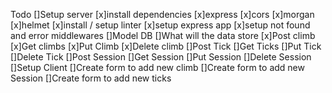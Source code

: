 Todo
    []Setup server
        [x]install dependencies
            [x]express
            [x]cors
            [x]morgan
            [x]helmet
        [x]install / setup linter
        [x]setup express app
        [x]setup not found and error middlewares
    []Model DB
        []What will the data store
    [x]Post climb
    [x]Get climbs
    [x]Put Climb
    [x]Delete climb
    []Post Tick
    []Get Ticks
    []Put Tick
    []Delete Tick
    []Post Session
    []Get Session
    []Put Session
    []Delete Session
    []Setup Client
    []Create form to add new climb
    []Create form to add new Session
    []Create form to add new ticks
    